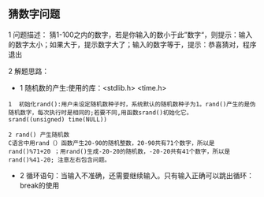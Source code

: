## 猜数字问题

1 问题描述： 猜1-100之内的数字，若是你输入的数小于此”数字“，则提示：输入的数字太小；如果大于，提示数字大了；输入的数字等于，提示：恭喜猜对，程序退出

2 解题思路：

- 1 随机数的产生:使用的库：<stdlib.h> <time.h>

```
1  初始化rand():用户未设定随机数种子时，系统默认的随机数种子为1。rand()产生的是伪随机数字，每次执行时是相同的;若要不同,用函数srand()初始化它。
srand((unsigned) time(NULL))

2 rand() 产生随机数
C语言中用rand（）函数产生20-90的随机整数，20-90共有71个数字，所以是rand()%71+20 ；用rand()生成-20-20的随机数，-20-20共有41个数字，所以是rand()%41-20; 注意左右包含问题。
```

- 2 循环语句：当输入不准确，还需要继续输入。只有输入正确可以跳出循环：break的使用